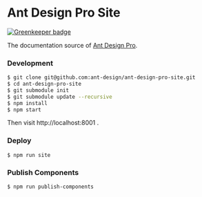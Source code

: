 # Ant Design Pro Site

[![Greenkeeper badge](https://badges.greenkeeper.io/ant-design/ant-design-pro-site.svg)](https://greenkeeper.io/)

The documentation source of [Ant Design Pro](https://github.com/ant-design/ant-design-pro).

### Development

```bash
$ git clone git@github.com:ant-design/ant-design-pro-site.git
$ cd ant-design-pro-site
$ git submodule init
$ git submodule update --recursive
$ npm install
$ npm start
```

Then visit http://localhost:8001 .

### Deploy

```
$ npm run site
```

### Publish Components

```
$ npm run publish-components
```
